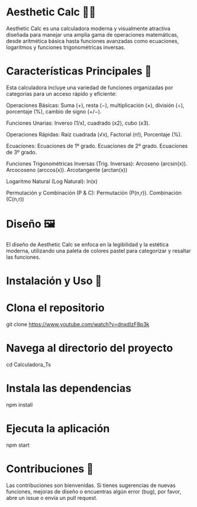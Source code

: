 # Aesthetic Calc 📐✨

Aesthetic Calc es una calculadora moderna y visualmente atractiva diseñada para manejar una amplia gama de operaciones matemáticas, desde aritmética básica hasta funciones avanzadas como ecuaciones, logaritmos y funciones trigonométricas inversas.

# Características Principales 🧮
Esta calculadora incluye una variedad de funciones organizadas por categorías para un acceso rápido y eficiente:

Operaciones Básicas: 
Suma (+), resta (−), multiplicación (×), división (÷), porcentaje (%), cambio de signo (+/−).

Funciones Unarias: 
Inverso (1/x), cuadrado (x2), cubo (x3).

Operaciones Rápidas: 
Raíz cuadrada (√x), Factorial (n!), Porcentaje (%).

Ecuaciones: 
Ecuaciones de 1º grado. Ecuaciones de 2º grado. Ecuaciones de 3º grado.

Funciones Trigonométricas Inversas (Trig. Inversas): 
Arcoseno (arcsin(x)). Arcocoseno (arccos(x)). Arcotangente (arctan(x))

Logaritmo Natural (Log Natural): 
ln(x)

Permutación y Combinación (P & C): 
Permutación (P(n,r)). Combinación (C(n,r))

# Diseño 🖼️
El diseño de Aesthetic Calc se enfoca en la legibilidad y la estética moderna, utilizando una paleta de colores pastel para categorizar y resaltar las funciones.

# Instalación y Uso 🚀

  # Clona el repositorio
  git clone https://www.youtube.com/watch?v=dnxdIzF8p3k

  # Navega al directorio del proyecto
  cd Calculadora_Ts

  # Instala las dependencias 
  npm install

  # Ejecuta la aplicación
  npm start

# Contribuciones 🤝
Las contribuciones son bienvenidas. Si tienes sugerencias de nuevas funciones, mejoras de diseño o encuentras algún error (bug), por favor, abre un issue o envía un pull request.
